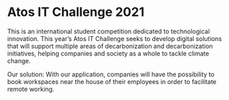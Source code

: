 # Atos IT Challenge 2021

This is an international student competition dedicated to technological innovation. This year’s Atos IT Challenge seeks to develop digital solutions that will support multiple areas of decarbonization and decarbonization initiatives, helping companies and society as a whole to tackle climate change.

Our solution: With our application, companies will have the possibility to book workspaces near the house of their employees in order to facilitate remote working. 

